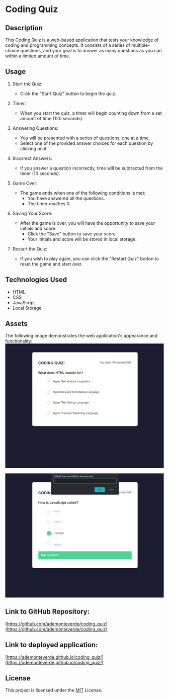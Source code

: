 # Coding Quiz

## Description

This Coding Quiz is a web-based application that tests your knowledge of coding and programming concepts. It consists of a series of multiple-choice questions, and your goal is to answer as many questions as you can within a limited amount of time.

## Usage

1. Start the Quiz:
   - Click the "Start Quiz" button to begin the quiz.

2. Timer:
   - When you start the quiz, a timer will begin counting down from a set amount of time (120 seconds).
   
3. Answering Questions:
   - You will be presented with a series of questions, one at a time.
   - Select one of the provided answer choices for each question by clicking on it.

4. Incorrect Answers:
   - If you answer a question incorrectly, time will be subtracted from the timer (10 seconds).
   
5. Game Over:
   - The game ends when one of the following conditions is met:
     - You have answered all the questions.
     - The timer reaches 0.

6. Saving Your Score:
   - After the game is over, you will have the opportunity to save your initials and score.
     - Click the "Save" button to save your score.
     - Your initials and score will be stored in local storage.
     
7. Restart the Quiz:
   - If you wish to play again, you can click the "Restart Quiz" button to reset the game and start over.

## Technologies Used

- HTML
- CSS
- JavaScript
- Local Storage

## Assets
The following image demonstrates the web application's appearance and functionality:
![Example of coding quiz](./assets/images/coding_quiz_demo.png)

![Example of finished coding quiz](./assets/images/coding_quiz_demo_complete.png)

## Link to GitHub Repository:

[https://github.com/ademonteverde/coding_quiz](https://github.com/ademonteverde/coding_quiz)

## Link to deployed application:

[https://ademonteverde.github.io/coding_quiz/](https://ademonteverde.github.io/coding_quiz/)

## License

This project is licensed under the [MIT](https://github.com/ademonteverde/coding_quiz/blob/main/LICENSE) License.

